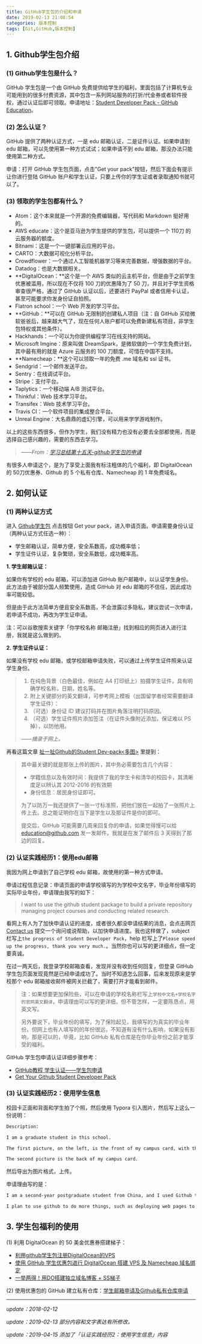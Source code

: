 ```yaml
---
title: GitHub学生包的介绍和申请
date: 2019-02-13 21:08:54
categories: 版本控制
tags: [Git,GitHub,版本控制]
---
```


## 1. Github学生包介绍

### (1) Github学生包是什么？

GitHub 学生包是一个由 GitHub 免费提供给学生的福利，里面包括了计算机专业可能用到的很多付费资源，其中包含一系列网站服务的打折/代金券或者软件授权，通过认证后即可领取。申请地址：[Student Developer Pack - GitHub Education](https://education.github.com/pack)。 <!--more -->

### (2) 怎么认证？

GitHub 提供了两种认证方式，一是 edu 邮箱认证，二是证件认证。如果申请到 edu 邮箱，可以先使用第一种方式试试；如果申请不到 edu 邮箱，那没办法只能使用第二种方式。

申请：打开 GitHub 学生包页面，点击"Get your pack"按钮，然后下面会有提示让你进行登陆 GitHub 账户和学生认证，只要上传你的学生证或者录取通知书就可以了。

### (3) 领取的学生包都有什么？

- Atom：这个本来就是一个开源的免费编辑器，写代码和 Markdown 挺好用的。
- AWS educate：这个是亚马逊为学生提供的学生包，可以提供一个 110刀 的云服务器的额度。
- Bitnami：这是一个一键部署云应用的平台。
- CARTO：大数据可视化分析平台。
- Crowdflower：一个通过人工智能机器学习等来完善数据，增强数据的平台。
- Datadog：也是大数据相关。
- **DigitalOcean：**这个是一个 AWS 类似的云主机平台，但是由于之前学生优惠被滥用，所以现在不仅将 100 刀的优惠降为了 50 刀，并且对于学生资格审查很严格，通过了 GitHub 认证以后，还要进行 PayPal 或者信用卡认证，甚至可能要求你发身份证自拍照。
- Flatron school：一个 Web 开发的学习平台。
- **GitHub：**可以在 GitHub 无限制的创建私人项目（注：自 GitHub 买给微软爸爸后，越来越大气了，现在任何人账户都可以免费新建私有项目，非学生包特权或其他条件）。
- Hackhands：一个可以为你提供编程学习在线支持的网站。
- Microsoft Imgine：原来叫做 DreamSpark，是微软做的一个学生免费计划，其中最有用的就是 Azure 云服务的 100 刀额度，可惜在中国不支持。
- **Namecheap：**这个可以领取一年的免费 .me 域名和 ssl 证书。
- Sendgrid：一个邮件发送平台。
- Sentry：在线调试平台。
- Stripe：支付平台。
- Taplytics：一个移动端 A/B 测试平台。
- Thinkful：Web 技术学习平台。
- Transifex：Web 技术学习平台。
- Travis CI：一个软件项目的集成整合平台。
- Unreal Engine：大名鼎鼎的虚幻引擎，可以用来学学游戏制作。

以上的这些东西很多，但作为学生，我们没有精力也没有必要去全部都使用，而是选择自己感兴趣的，需要的东西去学习。

> ——*From：[学习总结第十五天-github学生包的申请](https://blog.koswu.com/archives/186/)* 

有很多人申请这个，是为了享受上面我有标注粗体的几个福利，即 DigitalOcean 的 50刀优惠券、Github 的 5 个私有仓库、Namecheap 的 1 年免费域名。



## 2. 如何认证

### (1) 两种认证方式

进入 [Github学生包](https://education.github.com/pack) 点击按钮 Get your pack，进入申请页面。申请需要身份认证（两种认证方式任选一种）：

- 学生邮箱认证，简单方便，安全系数高，成功概率低；
- 学生证件认证，复杂繁琐，安全系数低，成功概率高。

**1. 学生邮箱认证：**

如果你有学校的 edu 邮箱，可以添加进 GitHub 账户邮箱中，以认证学生身份。此方法由于被部分国人频繁使用，造成 GitHub 对 edu 邮箱的不信任，因此成功率可能较低。

但是由于此方法简单方便且安全系数高，不会泄露过多隐私，建议尝试一次申请，若申请不成功，再改为学生证申请。

注：可以谷歌搜索关键字「你学校名称 邮箱注册」找到相应的网页进入进行注册，我就是这么做到的。

**2. 学生证件认证：**

如果没有学校 edu 邮箱，或学校邮箱申请失败，可以通过上传学生证件照来认证学生身份。

> 1. 在纯色背景（白色最佳，例如在 A4 打印纸上）拍摄学生证件，具有明确学校名称，日期，姓名等。
> 2. 附上关键部分的英文翻译，可参考网上模板（出国留学者经常需要翻译学生证件）：
> 3. （可选）身份证 ID 建议打码并在图片角落注明打码原因。
> 4. （可选）学生证件照片添加签注（在证件头像附近添加，保证难以 PS 掉），以防他用。
>
> ——*摘录于网上。*

再看这篇文章 [扯一扯Github的Student Dev-pack<多图>](https://levy.at/blog/3) 里提到：

> 其中最关键的就是那张上传的图片，其中务必需要包含几个内容：
>
> - 学籍信息以及有效时间：我提供了我的学生卡和清华的校园卡，其清晰度足以辨认其 2012-2016 的有效期
> - 身份信息：居民身份证即可。
>
> 为了以防万一我还提供了一张一寸标准照，把他们放在一起拍了一张照片上传上去。总之能证明你在当下是学生以及那证件是你的即可。
>
> 提交后，GitHub 可能需要几周来回复你的申请，如果觉得慢可以给 education@github.com 发一发邮件。我就是在发了邮件后 3 天得到了那边的回复。

### (2) 认证实践经历1：使用edu邮箱

我因为网上申请到了自己学校 edu 邮箱，故使用的第一种方式申请。

申请过程信息记录：申请页面的申请学校填写的为学校中文名字，毕业年份填写的实际毕业年份，申请理由我写的如下：

> I want to use the github student package to build a private repository managing project courses and conducting related research.

看网上有人为了加快申请认证的进度，或者很久都没申请结果的消息，会点击网页 [Contact us](https://education.github.com/contact) 提交一个询问或说帮助，以加快申请进度。我也这样做了，subject 栏写上`the progress of Student Developer Pack`，help 栏写上了`Please speed up the progress, thank you very much.`。当然你也可以写的更详细点，但一定要真诚。

在过一两天后，我登录学校邮箱查看，发现并没有收到任何回复，但登录 GitHub 学生包页面发现竟然是已经申请成功了。当时不知道怎么回事，后来发现原来是学校那个 edu 邮箱接收邮件被网关拦截了，需要打开才能看到邮件。

> 注：如果想要更加保险些，可以在申请的学校名称栏写上`学校中文名+学校名字的官网英文翻译`，申请理由可以写的更详细，但不管怎样，一定要陈恳点，用英文写。
>
> 另外要说下，毕业年份的填写，为了保险起见，我填写的为真实的毕业年份。但网上也有人填写的的年份很远，不知道有没有什么影响，如果没有影响，那是可以的，毕竟，比如 GitHub 私有仓库是在你毕业年份之前才能享受的福利。

GitHub 学生包申请认证详细步骤参考：

- [GitHub教程 学生认证——学生包申请](http://blog.csdn.net/qq_36667170/article/details/79084166)
- [Get Your Github Student Developer Pack](https://www.jianshu.com/p/9f47151f4633)

### (3) 认证实践经历2：使用学生信息

校园卡正面和背面和学生拍了个照，然后使用 Typora 引入图片，然后写上这么一份说明：

``` xml
Description:

I am a graduate student in this school.

The first picture, on the left, is the front of my campus card, with the card number xxxxxxxxxxxx. The 2017 number in this figure indicates that I was enrolled in 2017, namely the class of 2017. I graduated in 2020, but it is not shown here.The first picture on the right is my student card.

The second picture is the back of my campus card.
```

然后导出为图片格式，上传。

申请理由写的是：

``` xml
I am a second-year postgraduate student from China, and I used Github to share my code with my classmates and friends since I entered university.

I plan to use github to do more things, such as deploying web pages to cloud hosts, binding domain names for websites, and so on.
```




## 3. 学生包福利的使用

(1) 利用 DigitalOcean 的 50 美金优惠券搭建梯子：

-  [利用github学生包注册DigitalOcean的VPS](https://withcic.cn/blog/2016/04/23/github-student-digitalocean/) 
- [使用 GitHub 学生优惠包进行 DigitalOcean 搭建 VPS 及 Namecheap 域名绑定](http://songheqi.me/2017/06/28/DigitalOcean-Shadowsocks-Namecheap/)
- [一举两得！用DO搭建独立域名博客 + SS梯子](https://juejin.im/post/582c018d570c35006ce4bfd2)

(2) 使用优惠包的 GitHub 建立私有仓库：[学生邮箱申请及Github私有仓库申请](https://www.wxz.name/2016/11/06/registeremail/)



---

*update：2018-02-12* 

*update：2019-02-13 部分内容和文字表达有所修改。*

*update：2019-04-15 添加了「认证实践经历2：使用学生信息」内容*